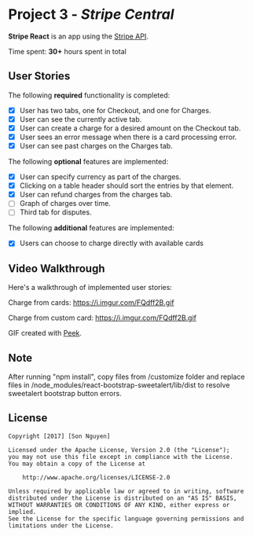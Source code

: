 # Project 3 - *Stripe Central*

**Stripe React** is an app using the [Stripe API](https://stripe.com/docs/api).

Time spent: **30+** hours spent in total

## User Stories

The following **required** functionality is completed:

- [x] User has two tabs, one for Checkout, and one for Charges.
- [x] User can see the currently active tab.
- [x] User can create a charge for a desired amount on the Checkout tab.
- [x] User sees an error message when there is a card processing error.
- [x] User can see past charges on the Charges tab.

The following **optional** features are implemented:

- [x] User can specify currency as part of the charges.
- [x] Clicking on a table header should sort the entries by that element.
- [x] User can refund charges from the charges tab. 
- [ ] Graph of charges over time.
- [ ] Third tab for disputes. 

The following **additional** features are implemented:

- [x] Users can choose to charge directly with available cards

## Video Walkthrough

Here's a walkthrough of implemented user stories:

Charge from cards: https://i.imgur.com/FQdff2B.gif

Charge from custom card: https://i.imgur.com/FQdff2B.gif

GIF created with [Peek](https://github.com/phw/peek).

## Note

After running "npm install", copy files from /customize folder and replace files in /node_modules/react-bootstrap-sweetalert/lib/dist to resolve sweetalert bootstrap button errors.

## License

    Copyright [2017] [Son Nguyen]

    Licensed under the Apache License, Version 2.0 (the "License");
    you may not use this file except in compliance with the License.
    You may obtain a copy of the License at

        http://www.apache.org/licenses/LICENSE-2.0

    Unless required by applicable law or agreed to in writing, software
    distributed under the License is distributed on an "AS IS" BASIS,
    WITHOUT WARRANTIES OR CONDITIONS OF ANY KIND, either express or implied.
    See the License for the specific language governing permissions and
    limitations under the License.

